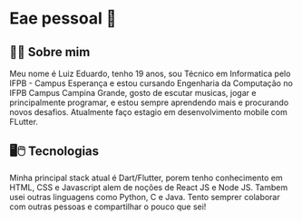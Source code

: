 # Eae pessoal 👋


## 🙋‍♂️ Sobre mim

Meu nome é Luiz Eduardo, tenho 19 anos, sou Técnico em Informatica pelo IFPB - Campus Esperança e estou cursando Engenharia da Computação no IFPB Campus Campina Grande, gosto de escutar musicas, jogar e principalmente programar, e estou sempre aprendendo mais e procurando novos desafios. Atualmente faço estagio em desenvolvimento mobile com FLutter.

## 🖥🖱 Tecnologias

Minha principal stack atual é Dart/Flutter, porem tenho conhecimento em HTML, CSS e Javascript alem de noções de React JS e Node JS. Tambem usei outras linguagens como Python, C e Java. Tento semprer colaborar com outras pessoas e compartilhar o pouco que sei!

<!--
**LuizEduardoBP/LuizEduardoBP** is a ✨ _special_ ✨ repository because its `README.md` (this file) appears on your GitHub profile.

Here are some ideas to get you started:

- 🔭 I’m currently working on ...
- 🌱 I’m currently learning ...
- 👯 I’m looking to collaborate on ...
- 🤔 I’m looking for help with ...
- 💬 Ask me about ...
- 📫 How to reach me: ...
- 😄 Pronouns: ...
- ⚡ Fun fact: ...
-->

